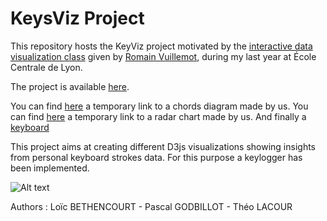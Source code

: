 # KeysViz Project

This repository hosts the KeyViz project motivated by the [interactive data visualization class](https://github.com/LyonDataViz/MOS5.5-Dataviz) given by [Romain Vuillemot](https://github.com/romsson), during my last year at École Centrale de Lyon.

The project is available [here](https://tridet.github.io/KeysViz/index.html).

You can find [here](https://tridet.github.io/KeysViz/Chords_viz.html) a temporary link to a chords diagram made by us.
You can find [here](https://tridet.github.io/KeysViz/radar_viz.html) a temporary link to a radar chart made by us.
And finally a [keyboard](https://tridet.github.io/KeysViz/keyboard_viz.html)

This project aims at creating different D3js visualizations showing insights from personal keyboard strokes data. For this purpose a keylogger has been implemented.

![Alt text](/assets/images/main.jpg)

Authors : Loïc BETHENCOURT - Pascal GODBILLOT - Théo LACOUR
